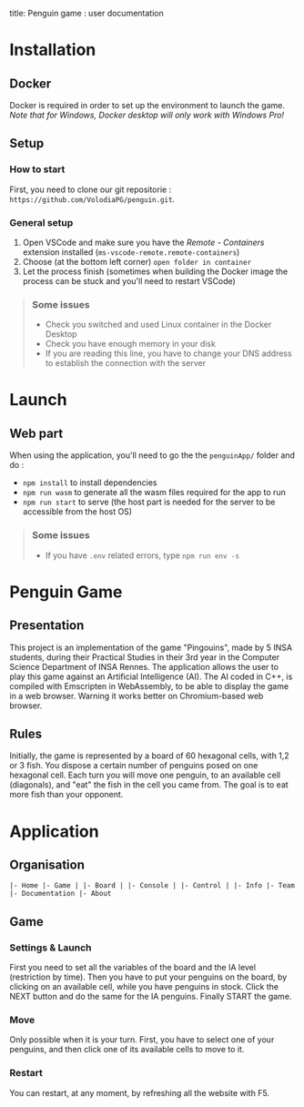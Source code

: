title: Penguin game : user documentation

# Installation

## Docker

Docker is required in order to set up the environment to launch the game.<br>
_Note that for Windows, Docker desktop will only work with Windows Pro!_

## Setup

### How to start
First, you need to clone our git repositorie : `https://github.com/VolodiaPG/penguin.git`.

### General setup

1. Open VSCode and make sure you have the _Remote - Containers_ extension installed (`ms-vscode-remote.remote-containers`)
2. Choose (at the bottom left corner) `open folder in container`
3. Let the process finish (sometimes when building the Docker image the process can be stuck and you'll need to restart VSCode)

> ### Some issues
>
> - Check you switched and used Linux container in the Docker Desktop
> - Check you have enough memory in your disk
> - If you are reading this line, you have to change your DNS address to establish the connection with the server

# Launch

## Web part

When using the application, you'll need to go the the `penguinApp/` folder and do : 

- `npm install` to install dependencies
- `npm run wasm` to generate all the wasm files required for the app to run
- `npm run start` to serve (the host part is needed for the server to be accessible from the host OS)

> ### Some issues
>
> - If you have `.env` related errors, type `npm run env -s`

# Penguin Game
## Presentation
This project is an implementation of the game "Pingouins", made by 5 INSA students, during their Practical Studies in their 3rd year in the Computer Science Department of INSA Rennes. 
The application allows the user to play this game against an Artificial Intelligence (AI). The AI coded in C++, is compiled with Emscripten in WebAssembly, to be able to display the game in a web browser. Warning it works better on Chromium-based web browser.

## Rules
Initially, the game is represented by a board of 60 hexagonal cells, with 1,2 or 3 fish. You dispose a certain number of penguins posed on one hexagonal cell. Each turn you will move one penguin, to an available cell (diagonals), and "eat" the fish in the cell you came from. The goal is to eat more fish than your opponent.


# Application

## Organisation
`
|- Home
|- Game
| |- Board
| |- Console
| |- Control
| |- Info
|- Team
|- Documentation
|- About
`

## Game
### Settings & Launch
First you need to set all the variables of the board and the IA level (restriction by time).
Then you have to put your penguins on the board, by clicking on an available cell, while you have penguins in stock.
Click the NEXT button and do the same for the IA penguins.
Finally START the game.

### Move
Only possible when it is your turn.
First, you have to select one of your penguins, and then click one of its available cells to move to it.

### Restart
You can restart, at any moment, by refreshing all the website with F5.